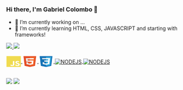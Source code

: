 ### Hi there, I'm Gabriel Colombo 👋

- 🔭 I’m currently working on ...
- 🌱 I’m currently learning HTML, CSS, JAVASCRIPT and starting with frameworks!

<div>
  <a href="https://github.com/gabrielcfs1">
  <img height="150em" src="https://github-readme-stats.vercel.app/api?username=gabrielcfs1&show_icons=true&theme=dracula&include_all_commits=true&count_private=true"/>
  <img height="149em" src="https://github-readme-stats.vercel.app/api/top-langs/?username=gabrielcfs1&layout=compact&langs_count=7&theme=dracula"/>
</div>
<div style="display: inline_block"><br>
  <img align="center" alt="JS" height="30" width="40" src="https://raw.githubusercontent.com/devicons/devicon/master/icons/javascript/javascript-plain.svg">
  <img align="center" alt="HTML" height="30" width="40" src="https://raw.githubusercontent.com/devicons/devicon/master/icons/html5/html5-original.svg">
  <img align="center" alt="CSS" height="30" width="40" src="https://raw.githubusercontent.com/devicons/devicon/master/icons/css3/css3-original.svg">
  <img align="center" alt="NODEJS" height="90" width="100" src="https://cdn.jsdelivr.net/gh/devicons/devicon/icons/nodejs/nodejs-original-wordmark.svg">
  <img align="center" alt="NODEJS" height="90" width="100" src="https://cdn.jsdelivr.net/gh/devicons/devicon/icons/mysql/mysql-original-wordmark.svg">
</div>

##

<div>
  <a href="https://www.linkedin.com/in/gabriel-c-2b701a198/" target="_blank"><img src="https://img.shields.io/badge/-LinkedIn-%230077B5?style=for-the-badge&logo=linkedin&logoColor=white" target="_blank"></a> 
  <a href = "mailto:colombogabriel00@gmail.com"><img src="https://img.shields.io/badge/-Gmail-%23333?style=for-the-badge&logo=gmail&logoColor=white" target="_blank"></a>
</div>


